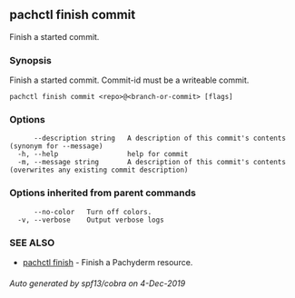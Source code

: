 ## pachctl finish commit

Finish a started commit.

### Synopsis

Finish a started commit. Commit-id must be a writeable commit.

```
pachctl finish commit <repo>@<branch-or-commit> [flags]
```

### Options

```
      --description string   A description of this commit's contents (synonym for --message)
  -h, --help                 help for commit
  -m, --message string       A description of this commit's contents (overwrites any existing commit description)
```

### Options inherited from parent commands

```
      --no-color   Turn off colors.
  -v, --verbose    Output verbose logs
```

### SEE ALSO

* [pachctl finish](pachctl_finish.md)	 - Finish a Pachyderm resource.

###### Auto generated by spf13/cobra on 4-Dec-2019

